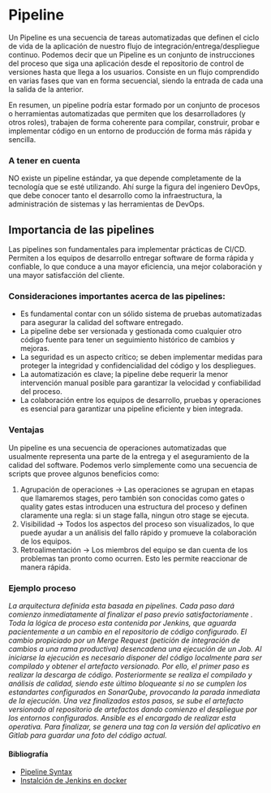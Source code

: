 # Pipeline

Un Pipeline es una secuencia de tareas automatizadas que definen el ciclo de vida de la aplicación de nuestro flujo de integración/entrega/despliegue continuo. Podemos decir que un Pipeline es un conjunto de instrucciones del proceso que siga una aplicación desde el repositorio de control de versiones hasta que llega a los usuarios.
Consiste en un flujo comprendido en varias fases que van en forma secuencial, siendo la entrada de cada una la salida de la anterior.

En resumen, un pipeline podría estar formado por un conjunto de procesos o herramientas automatizadas que permiten que los desarrolladores (y otros roles), trabajen de forma coherente para compilar, construir, probar e implementar código en un entorno de producción de forma más rápida y sencilla.

### A tener en cuenta

NO existe un pipeline estándar, ya que depende completamente de la tecnología que se esté utilizando. Ahí surge la figura del ingeniero DevOps, que debe conocer tanto el desarrollo como la infraestructura, la administración de sistemas y las herramientas de DevOps.

## Importancia de las pipelines

Las pipelines son fundamentales para implementar prácticas de CI/CD. Permiten a los equipos de desarrollo entregar software de forma rápida y confiable, lo que conduce a una mayor eficiencia, una mejor colaboración y una mayor satisfacción del cliente.

### Consideraciones importantes acerca de las pipelines:

- Es fundamental contar con un sólido sistema de pruebas automatizadas para asegurar la calidad del software entregado.
- La pipeline debe ser versionada y gestionada como cualquier otro código fuente para tener un seguimiento histórico de cambios y mejoras.
- La seguridad es un aspecto crítico; se deben implementar medidas para proteger la integridad y confidencialidad del código y los despliegues.
- La automatización es clave; la pipeline debe requerir la menor intervención manual posible para garantizar la velocidad y confiabilidad del proceso.
- La colaboración entre los equipos de desarrollo, pruebas y operaciones es esencial para garantizar una pipeline eficiente y bien integrada.

### Ventajas

Un pipeline es una secuencia de operaciones automatizadas que usualmente representa una parte de la entrega y el aseguramiento de la calidad del software. Podemos verlo simplemente como una secuencia de scripts que provee algunos beneficios como:

1. Agrupación de operaciones $\rightarrow$ Las operaciones se agrupan en etapas que llamaremos stages, pero también son conocidas como gates o quality gates estas introducen una estructura del proceso y definen claramente una regla: si un stage falla, ningun otro stage se ejecuta.
2. Visibilidad $\rightarrow$ Todos los aspectos del proceso son visualizados, lo que puede ayudar a un análisis del fallo rápido y promueve la colaboración de los equipos.
3. Retroalimentación $\rightarrow$ Los miembros del equipo se dan cuenta de los problemas tan pronto como ocurren. Esto les permite reaccionar de manera rápida.

### Ejemplo proceso

*La arquitectura definida esta basada en pipelines. Cada paso dará comienzo inmediatamente al finalizar el paso previo satisfactoriamente . Toda la lógica de proceso esta contenida por Jenkins, que aguarda pacientemente a un cambio en el repositorio de código configurado. El cambio propiciado por un Merge Request (petición de integración de cambios a una rama productiva) desencadena una ejecución de un Job. Al iniciarse la ejecución es necesario disponer del código localmente para ser compilado y obtener el artefacto versionado. Por ello, el primer paso es realizar la descarga de código. Posteriormente se realiza el compilado y análisis de calidad, siendo este último bloqueante si no se cumplen los estandartes configurados en SonarQube, provocando la parada inmediata de la ejecución. Una vez finalizados estos pasos, se sube el artefacto versionado al repositorio de artefactos dando comienzo el despliegue por los entornos configurados. Ansible es el encargado de realizar esta operativa. Para finalizar, se genera una tag con la versión del aplicativo en Gitlab para guardar una foto del código actual.*

#### Bibliografía

- [Pipeline Syntax ](https://www.jenkins.io/doc/book/pipeline/syntax/)
- [Instalción de Jenkins en docker](https://fp.josedomingo.org/iaw2223/7_ic/jenkins/instalacion_docker.html)
